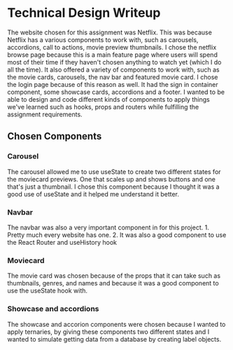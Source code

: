 # Technical Design Writeup

The website chosen for this assignment was Netflix. This was because Netflix has a various components to work with, such as carousels, accordions, call to actions, movie preview thumbnails. I chose the netflix browse page because this is a main feature page where users will spend most of their time if they haven't chosen anything to watch yet (which I do all the time). It also offered a variety of components to work with, such as the movie cards, carousels, the nav bar and featured movie card. I chose the login page because of this reason as well. It had the sign in container component, some showcase cards, accordions and a footer. I wanted to be able to design and code different kinds of components to apply things we've learned such as hooks, props and routers while fulfilling the assignment requirements.

## Chosen Components

### Carousel
The carousel allowed me to use useState to create two different states for the moviecard previews. One that scales up and shows buttons and one that's just a thumbnail. I chose this component because I thought it was a good use of useState and it helped me understand it better.

### Navbar
The navbar was also a very important component in for this project. 
    1. Pretty much every website has one.
    2. It was also a good component to use the React Router and useHistory hook

### Moviecard
The movie card was chosen because of the props that it can take such as thumbnails, genres, and names and because it was a good component to use the useState hook with.

### Showcase and accordions
The showcase and accorion components were chosen because I wanted to apply ternaries, by giving these components two different states and I wanted to simulate getting data from a database by creating label objects.
